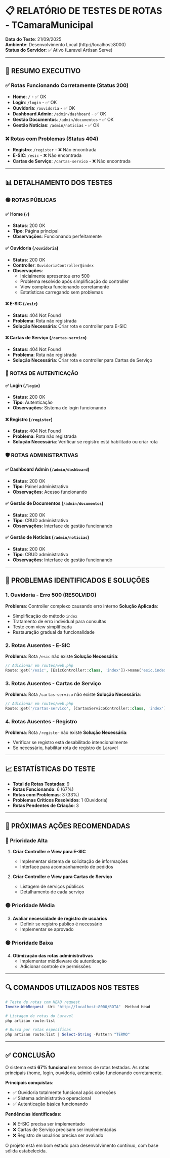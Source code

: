 # 📋 RELATÓRIO DE TESTES DE ROTAS - TCamaraMunicipal

**Data do Teste**: 21/09/2025  
**Ambiente**: Desenvolvimento Local (http://localhost:8000)  
**Status do Servidor**: ✅ Ativo (Laravel Artisan Serve)

---

## 🎯 RESUMO EXECUTIVO

### ✅ **Rotas Funcionando Corretamente (Status 200)**
- **Home**: `/` - ✅ OK
- **Login**: `/login` - ✅ OK  
- **Ouvidoria**: `/ouvidoria` - ✅ OK
- **Dashboard Admin**: `/admin/dashboard` - ✅ OK
- **Gestão Documentos**: `/admin/documentos` - ✅ OK
- **Gestão Notícias**: `/admin/noticias` - ✅ OK

### ❌ **Rotas com Problemas (Status 404)**
- **Registro**: `/register` - ❌ Não encontrada
- **E-SIC**: `/esic` - ❌ Não encontrada
- **Cartas de Serviço**: `/cartas-servico` - ❌ Não encontrada

---

## 📊 DETALHAMENTO DOS TESTES

### 🟢 **ROTAS PÚBLICAS**

#### ✅ Home (`/`)
- **Status**: 200 OK
- **Tipo**: Página principal
- **Observações**: Funcionando perfeitamente

#### ✅ Ouvidoria (`/ouvidoria`)
- **Status**: 200 OK
- **Controller**: `OuvidoriaController@index`
- **Observações**: 
  - Inicialmente apresentou erro 500
  - Problema resolvido após simplificação do controller
  - View complexa funcionando corretamente
  - Estatísticas carregando sem problemas

#### ❌ E-SIC (`/esic`)
- **Status**: 404 Not Found
- **Problema**: Rota não registrada
- **Solução Necessária**: Criar rota e controller para E-SIC

#### ❌ Cartas de Serviço (`/cartas-servico`)
- **Status**: 404 Not Found
- **Problema**: Rota não registrada
- **Solução Necessária**: Criar rota e controller para Cartas de Serviço

### 🔐 **ROTAS DE AUTENTICAÇÃO**

#### ✅ Login (`/login`)
- **Status**: 200 OK
- **Tipo**: Autenticação
- **Observações**: Sistema de login funcionando

#### ❌ Registro (`/register`)
- **Status**: 404 Not Found
- **Problema**: Rota não registrada
- **Solução Necessária**: Verificar se registro está habilitado ou criar rota

### 🛡️ **ROTAS ADMINISTRATIVAS**

#### ✅ Dashboard Admin (`/admin/dashboard`)
- **Status**: 200 OK
- **Tipo**: Painel administrativo
- **Observações**: Acesso funcionando

#### ✅ Gestão de Documentos (`/admin/documentos`)
- **Status**: 200 OK
- **Tipo**: CRUD administrativo
- **Observações**: Interface de gestão funcionando

#### ✅ Gestão de Notícias (`/admin/noticias`)
- **Status**: 200 OK
- **Tipo**: CRUD administrativo
- **Observações**: Interface de gestão funcionando

---

## 🔧 PROBLEMAS IDENTIFICADOS E SOLUÇÕES

### 1. **Ouvidoria - Erro 500 (RESOLVIDO)**
**Problema**: Controller complexo causando erro interno
**Solução Aplicada**: 
- Simplificação do método `index`
- Tratamento de erro individual para consultas
- Teste com view simplificada
- Restauração gradual da funcionalidade

### 2. **Rotas Ausentes - E-SIC**
**Problema**: Rota `/esic` não existe
**Solução Necessária**:
```php
// Adicionar em routes/web.php
Route::get('/esic', [EsicController::class, 'index'])->name('esic.index');
```

### 3. **Rotas Ausentes - Cartas de Serviço**
**Problema**: Rota `/cartas-servico` não existe
**Solução Necessária**:
```php
// Adicionar em routes/web.php
Route::get('/cartas-servico', [CartasServicoController::class, 'index'])->name('cartas.index');
```

### 4. **Rotas Ausentes - Registro**
**Problema**: Rota `/register` não existe
**Solução Necessária**:
- Verificar se registro está desabilitado intencionalmente
- Se necessário, habilitar rota de registro do Laravel

---

## 📈 ESTATÍSTICAS DO TESTE

- **Total de Rotas Testadas**: 9
- **Rotas Funcionando**: 6 (67%)
- **Rotas com Problemas**: 3 (33%)
- **Problemas Críticos Resolvidos**: 1 (Ouvidoria)
- **Rotas Pendentes de Criação**: 3

---

## 🎯 PRÓXIMAS AÇÕES RECOMENDADAS

### 🔴 **Prioridade Alta**
1. **Criar Controller e View para E-SIC**
   - Implementar sistema de solicitação de informações
   - Interface para acompanhamento de pedidos

2. **Criar Controller e View para Cartas de Serviço**
   - Listagem de serviços públicos
   - Detalhamento de cada serviço

### 🟡 **Prioridade Média**
3. **Avaliar necessidade de registro de usuários**
   - Definir se registro público é necessário
   - Implementar se aprovado

### 🟢 **Prioridade Baixa**
4. **Otimização das rotas administrativas**
   - Implementar middleware de autenticação
   - Adicionar controle de permissões

---

## 🔍 COMANDOS UTILIZADOS NOS TESTES

```powershell
# Teste de rotas com HEAD request
Invoke-WebRequest -Uri "http://localhost:8000/ROTA" -Method Head

# Listagem de rotas do Laravel
php artisan route:list

# Busca por rotas específicas
php artisan route:list | Select-String -Pattern "TERMO"
```

---

## ✅ CONCLUSÃO

O sistema está **67% funcional** em termos de rotas testadas. As rotas principais (home, login, ouvidoria, admin) estão funcionando corretamente. 

**Principais conquistas**:
- ✅ Ouvidoria totalmente funcional após correções
- ✅ Sistema administrativo operacional
- ✅ Autenticação básica funcionando

**Pendências identificadas**:
- ❌ E-SIC precisa ser implementado
- ❌ Cartas de Serviço precisam ser implementadas  
- ❌ Registro de usuários precisa ser avaliado

O projeto está em bom estado para desenvolvimento contínuo, com base sólida estabelecida.